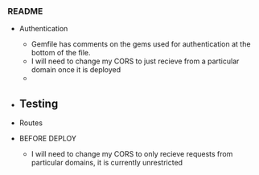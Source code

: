 ### README

* Authentication
    - Gemfile has comments on the gems used for authentication at the bottom of the file.
    - I will need to change my CORS to just recieve from a particular domain once it is deployed
    - 

* Testing
    -

* Routes





* BEFORE DEPLOY
    - I will need to change my CORS to only recieve requests from particular domains, it is currently unrestricted
